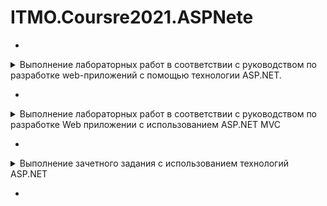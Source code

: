 # ITMO.Coursre2021.ASPNete

* 
<details> 
  <summary>Выполнение лабораторных работ в соответствии с руководством по разработке web-приложений с помощью технологии ASP.NET.</summary>

  ### Cодержание:

* Лабораторная работа 1. Создание основы веб-сайта приглашения на семинар 
    * Упражнение 1. Создание основы веб-сайта ASP.NET 
    * Упражнение 2. Создание форм веб-сайта 
* Лабораторная работа 2. Обработка событий формы 
    * Упражнение 1. Обработка события загрузки формы 
    * Упражнение 2. Создание HTML-файлов
* Лабораторная работа 3. Применение операторов C# в коде страницы 
    * Упражнение 1. Создание итогового представления 
    * Упражнение 2. Вызов метода из отделенного кода 
* Лабораторная работа 4. Использование Master Page при построении интернет-приложений
    * Упражнение 1. Добавление и применение главной страницы 
    * Упражнение 2. Преобразование веб-форм в страницы содержимого 
    * Упражнение 2. Добавление веб-формы как страницы содержимого 
* Лабораторная работа 5. Выполнение проверки достоверности 
    * Упражнение 1. Добавление проверяющих элементов управления
* Лабораторная работа 6. Применение технологии ASP.NET AJAX
    * Упражнение 1. Анимирование элемента управления UpdatePanel
* Лабораторная работа 7. Управление состоянием в веб-приложениях 
    * Упражнение 1. Отображение значения счетчика посещений 
* Лабораторная работа 8. Работа с базой данных 
    * Упражнение 1. Использование Code-First
    * Упражнение 2. Отображение данных 
</details>


* 
<details> 
  <summary>Выполнение лабораторных работ в соответствии с руководством по разработке Web приложении с использованием ASP.NET MVC
</summary>

### Cодержание:

* Лабораторная работа 1. Введение в разработку ASP.NET MVC Web Application 
    * Упражнение 1. Создание веб-приложения ASP.NET MVC на основе контроллера 
    * Упражнение 2. Передача параметров в контроллер 
    * Упражнение 3. Реализация взаимодействия контроллера и модели 
* Лабораторная работа 2. Основы языка C#
    * Упражнение 1. Создание и использование размерных типов данных
    * Упражнение 2. Создание и использование методов
    * Упражнение 3. Реализация класса
    * Упражнение 4. Наследование и реализация полиморфизма
    * Упражнение 5. Применение коллекций для группировки объектов
* Лабораторная работа 3. Создание веб-приложения ASP.NET MVC 
    * Упражнение 1. Реализация взаимодействия контроллера и представления 
    * Упражнение 2. Реализация взаимодействия модели, представления и контроллера в шаблоне MVC 
    * Упражнение 3. Реализация модели-репозитория 
* Лабораторная работа 4. Разработка представлений 
    * Упражнение 1. Создание формы для ввода данных с помощью HTML Helpers 
    * Упражнение 2. Применение шаблонных страниц 
    * Упражнение 3. Использование CSS 
* Лабораторная работа 5. Разработка модели 
    * Упражнение 1. Создание приложения с реализацией хранения данных 
    * Упражнение 2. Настройка работы с данными 
* Лабораторная работа 6. Применение контролеров для формирования шаблонов данных 
    * Упражнение 1. Добавление шаблонного контроллера 
    * Упражнение 2. Применение аннотации данных в модели
    * Упражнение 3. Применение кеширования 
* Лабораторная работа 7. Создание интерактивных страниц в ASP.NET MVC 
    * Упражнение 1. Использование AJAX и частичных страниц 
* Лабораторная работа 8. Реализация авторизации и аутентификации в приложении ASP.NET MVC 5 
    * Упражнение 1. Использование типа аутентификации Individual User Accounts
    * Упражнение 2. Ограничение входа для не зарегистрированных пользователей
    * Упражнение 3. Создание ролей и их использование для разграничения доступа 

</details>

* 
<details> 
  <summary> 
 Выполнение зачетного задания с использованием технологий ASP.NET
</summary>

 
Выполнение зачетного задания с использованием технологий ASP.NET

###  Зачетное задание:
* Создать Web-приложение, реализующее простую систему учета успеваемости студентов по дисциплине обучения.
* Дизайн на усмотрение разработчика.
* Основная функциональность:
    * Информация о студентах должна храниться в базе данных
    * Данных о студентах (в том числе о баллах студента) должны заноситься пользователем программы
* Дополнительные возможности:
    * Реализовать возможность подсчета суммы баллов 
    * Реализовать просмотр пяти лучших и худших студентов 
    * Реализовать защиту полей ввода от ошибок
    * Веб-сайт должен состоять из нескольких страниц, использовать мастер страницу и реализовать навигацию на сайте на основе мастер-страницы

</details>

* 